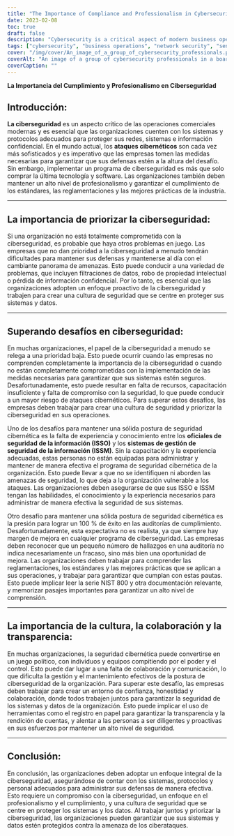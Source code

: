```yaml
---
title: "The Importance of Compliance and Professionalism in Cybersecurity"
date: 2023-02-08
toc: true
draft: false
description: "Cybersecurity is a critical aspect of modern business operations and requires a comprehensive approach that involves the right systems, protocols, and personnel to effectively manage defenses against cyberattacks."
tags: ["cybersecurity", "business operations", "network security", "sensitive information", "cyberattacks", "technology", "software", "professionalism", "compliance", "industry standards", "regulations", "best practices", "priority", "culture of security", "data breaches", "intellectual property", "proactive approach", "low priority", "lack of resources", "training", "commitment to security", "information security officers (ISSOs)", "information security management systems (ISSMs)", "training and experience", "security threats", "100% success on compliance audits", "regulations", "standards", "best practices", "NIST 800 series", "political game", "trust", "honesty", "collaboration", "papertrail", "transparency", "accountability"]
cover: "/img/cover/An_image_of_a_group_of_cybersecurity_professionals.png"
coverAlt: "An image of a group of cybersecurity professionals in a boardroom, working together to ensure their organization's systems and data are secure."
coverCaption: ""
---
```

**La Importancia del Cumplimiento y Profesionalismo en Ciberseguridad**  ## Introducción:  **La ciberseguridad** es un aspecto crítico de las operaciones comerciales modernas y es esencial que las organizaciones cuenten con los sistemas y protocolos adecuados para proteger sus redes, sistemas e información confidencial. En el mundo actual, los **ataques cibernéticos** son cada vez más sofisticados y es imperativo que las empresas tomen las medidas necesarias para garantizar que sus defensas estén a la altura del desafío. Sin embargo, implementar un programa de ciberseguridad es más que solo comprar la última tecnología y software. Las organizaciones también deben mantener un alto nivel de profesionalismo y garantizar el cumplimiento de los estándares, las reglamentaciones y las mejores prácticas de la industria.  ______  ## La importancia de priorizar la ciberseguridad:  Si una organización no está totalmente comprometida con la ciberseguridad, es probable que haya otros problemas en juego. Las empresas que no dan prioridad a la ciberseguridad a menudo tendrán dificultades para mantener sus defensas y mantenerse al día con el cambiante panorama de amenazas. Esto puede conducir a una variedad de problemas, que incluyen filtraciones de datos, robo de propiedad intelectual o pérdida de información confidencial. Por lo tanto, es esencial que las organizaciones adopten un enfoque proactivo de la ciberseguridad y trabajen para crear una cultura de seguridad que se centre en proteger sus sistemas y datos.  ______  ## Superando desafíos en ciberseguridad:  En muchas organizaciones, el papel de la ciberseguridad a menudo se relega a una prioridad baja. Esto puede ocurrir cuando las empresas no comprenden completamente la importancia de la ciberseguridad o cuando no están completamente comprometidas con la implementación de las medidas necesarias para garantizar que sus sistemas estén seguros. Desafortunadamente, esto puede resultar en falta de recursos, capacitación insuficiente y falta de compromiso con la seguridad, lo que puede conducir a un mayor riesgo de ataques cibernéticos. Para superar estos desafíos, las empresas deben trabajar para crear una cultura de seguridad y priorizar la ciberseguridad en sus operaciones.  Uno de los desafíos para mantener una sólida postura de seguridad cibernética es la falta de experiencia y conocimiento entre los **oficiales de seguridad de la información (ISSO)** y los **sistemas de gestión de seguridad de la información (ISSM)**. Sin la capacitación y la experiencia adecuadas, estas personas no están equipadas para administrar y mantener de manera efectiva el programa de seguridad cibernética de la organización. Esto puede llevar a que no se identifiquen ni aborden las amenazas de seguridad, lo que deja a la organización vulnerable a los ataques. Las organizaciones deben asegurarse de que sus ISSO e ISSM tengan las habilidades, el conocimiento y la experiencia necesarios para administrar de manera efectiva la seguridad de sus sistemas.  Otro desafío para mantener una sólida postura de seguridad cibernética es la presión para lograr un 100 % de éxito en las auditorías de cumplimiento. Desafortunadamente, esta expectativa no es realista, ya que siempre hay margen de mejora en cualquier programa de ciberseguridad. Las empresas deben reconocer que un pequeño número de hallazgos en una auditoría no indica necesariamente un fracaso, sino más bien una oportunidad de mejora. Las organizaciones deben trabajar para comprender las reglamentaciones, los estándares y las mejores prácticas que se aplican a sus operaciones, y trabajar para garantizar que cumplan con estas pautas. Esto puede implicar leer la serie NIST 800 y otra documentación relevante, y memorizar pasajes importantes para garantizar un alto nivel de comprensión.  ______  ## La importancia de la cultura, la colaboración y la transparencia:  En muchas organizaciones, la seguridad cibernética puede convertirse en un juego político, con individuos y equipos compitiendo por el poder y el control. Esto puede dar lugar a una falta de colaboración y comunicación, lo que dificulta la gestión y el mantenimiento efectivos de la postura de ciberseguridad de la organización. Para superar este desafío, las empresas deben trabajar para crear un entorno de confianza, honestidad y colaboración, donde todos trabajen juntos para garantizar la seguridad de los sistemas y datos de la organización. Esto puede implicar el uso de herramientas como el registro en papel para garantizar la transparencia y la rendición de cuentas, y alentar a las personas a ser diligentes y proactivas en sus esfuerzos por mantener un alto nivel de seguridad.  ______  ## Conclusión:  En conclusión, las organizaciones deben adoptar un enfoque integral de la ciberseguridad, asegurándose de contar con los sistemas, protocolos y personal adecuados para administrar sus defensas de manera efectiva. Esto requiere un compromiso con la ciberseguridad, un enfoque en el profesionalismo y el cumplimiento, y una cultura de seguridad que se centre en proteger los sistemas y los datos. Al trabajar juntos y priorizar la ciberseguridad, las organizaciones pueden garantizar que sus sistemas y datos estén protegidos contra la amenaza de los ciberataques.